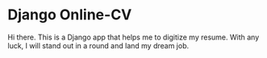 # Django Online-CV

Hi there. This is a Django app that helps me to digitize my resume. With any luck, I will stand out in a round and land my dream job.

